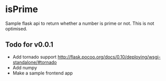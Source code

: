 # isPrime
Sample flask api to return whether a number is prime or not. This is not optimised.
## Todo for v0.0.1
- Add tornado support http://flask.pocoo.org/docs/0.10/deploying/wsgi-standalone/#tornado
- Add numpy
- Make a sample frontend app
